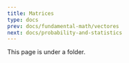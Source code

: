 ```yaml
---
title: Matrices
type: docs
prev: docs/fundamental-math/vectores
next: docs/probability-and-statistics
---
```


This page is under a folder.
